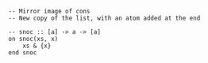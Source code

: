 ```applescript
-- Mirror image of cons
-- New copy of the list, with an atom added at the end
```

```applescript
-- snoc :: [a] -> a -> [a]
on snoc(xs, x)
    xs & {x}
end snoc
```